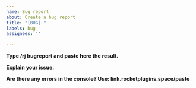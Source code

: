 ```yaml
---
name: Bug report
about: Create a bug report
title: "[BUG] "
labels: bug
assignees: ''

---
```


**Type /rj bugreport and paste here the result.**


**Explain your issue.**


**Are there any errors in the console? Use: link.rocketplugins.space/paste**